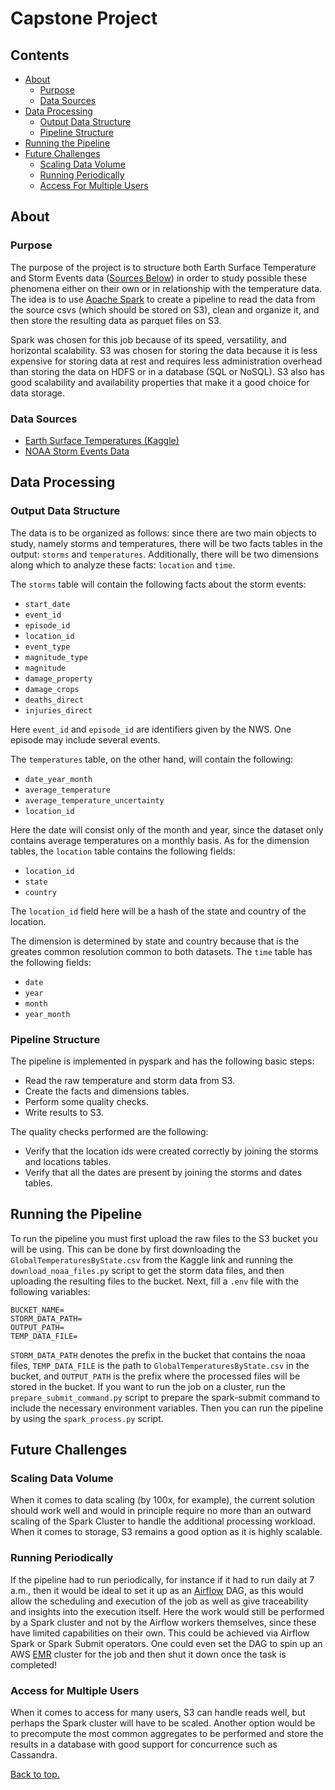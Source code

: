 # Capstone Project

## Contents
* [About](#about)
  * [Purpose](#purpose)
  * [Data Sources](#data-sources)
* [Data Processing](#data-processing)
  * [Output Data Structure](#output-data-structure)
  * [Pipeline Structure](#pipeline-structure)
* [Running the Pipeline](#running-the-pipeline)    
* [Future Challenges](#future-challenges)
  * [Scaling Data Volume](#scaling-data-volume)
  * [Running Periodically](#running-periodically)
  * [Access For Multiple Users](#access-for-multiple-users)

## About

### Purpose
The purpose of the project is to structure both Earth Surface Temperature and Storm Events
data ([Sources Below](#data-sources)) in order to study possible these phenomena either on 
their own or in relationship with the temperature data. The idea is to use
[Apache Spark](https://spark.apache.org/) to create a pipeline to read the data from the
source csvs (which should be stored on S3), clean and organize it, and  then store the 
resulting data as parquet files on S3.

Spark was chosen for this job because of its speed, versatility, and horizontal scalability.
S3 was chosen for storing the data because it is less expensive for storing data at rest and
requires less administration overhead than storing the data on HDFS or in a database (SQL or
NoSQL). S3 also has good scalability and availability properties that make it a good choice
for data storage.

### Data Sources

- [Earth Surface Temperatures (Kaggle)](https://www.kaggle.com/berkeleyearth/climate-change-earth-surface-temperature-data)
- [NOAA Storm Events Data](https://www.ncdc.noaa.gov/stormevents/ftp.jsp)

## Data Processing

### Output Data Structure
The data is to be organized as follows: since there are two main objects to study, namely storms
and temperatures, there will be two facts tables in the output: `storms` and `temperatures`. Additionally,
there will be two dimensions along which to analyze these facts: `location` and `time`.

The `storms` table will contain the following facts about the storm events:
- `start_date`
- `event_id`
- `episode_id`
- `location_id` 
- `event_type`
- `magnitude_type`
- `magnitude`
- `damage_property`
- `damage_crops`
- `deaths_direct`
- `injuries_direct`

Here `event_id` and `episode_id` are identifiers given by the NWS. One episode may include several
events.

The `temperatures` table, on the other hand, will contain the following:
- `date_year_month`
- `average_temperature`
- `average_temperature_uncertainty`
- `location_id`

Here the date will consist only of the month and year, since the dataset only contains average
temperatures on a monthly basis. As for the dimension tables, the `location` table contains the 
following fields:
- `location_id`
- `state`
- `country`

The `location_id` field here will be a hash of the state and country of the location.

The dimension is determined by state and country because that is the greates common resolution
common to both datasets. The `time` table has the following fields:
- `date`
- `year`
- `month`
- `year_month`

### Pipeline Structure
The pipeline is implemented in pyspark and has the following basic steps:
- Read the raw temperature and storm data from S3.
- Create the facts and dimensions tables.
- Perform some quality checks.
- Write results to S3.

The quality checks performed are the following:
- Verify that the location ids were created correctly by joining the storms and locations tables.
- Verify that all the dates are present by joining the storms and dates tables.

## Running the Pipeline
To run the pipeline you must first upload the raw files to the S3 bucket you will be using. This
can be done by first downloading the `GlobalTemperaturesByState.csv` from the Kaggle link and running
the `download_noaa_files.py` script to get the storm data files, and then uploading the resulting files
to the bucket. Next, fill a `.env` file with the following variables:
```dotenv
BUCKET_NAME=
STORM_DATA_PATH=
OUTPUT_PATH=
TEMP_DATA_FILE=
```
`STORM_DATA_PATH` denotes the prefix in the bucket that contains the noaa files, `TEMP_DATA_FILE` is the path
to `GlobalTemperaturesByState.csv` in the bucket, and `OUTPUT_PATH` is the prefix where the processed files
will be stored in the bucket. If you want to run the job on a cluster, run the `prepare_submit_command.py` script
to prepare the spark-submit command to include the necessary environment variables. Then you can run the pipeline
by using the `spark_process.py` script.

## Future Challenges

### Scaling Data Volume
When it comes to data scaling (by 100x, for example), the current solution should work well and 
would in principle require no more than an outward scaling of the Spark Cluster to handle the 
additional processing workload. When it comes to storage, S3 remains a good option as it is highly 
scalable.

### Running Periodically
If the pipeline had to run periodically, for instance if it had to run daily at 7 a.m., then it would
be ideal to set it up as an [Airflow](https://airflow.apache.org/) DAG, as this would allow the 
scheduling and execution of the job as well as give traceability and insights into the execution
itself. Here the work would still be performed by a Spark cluster and not by the Airflow workers 
themselves, since these have limited capabilities on their own. This could be achieved via Airflow
Spark or Spark Submit operators. One could even set the DAG to spin up an AWS 
[EMR](https://aws.amazon.com/emr/) cluster for the job and then shut it down once the task is completed!

### Access for Multiple Users
When it comes to access for many users, S3 can handle reads well, but perhaps the Spark cluster will have
to be scaled. Another option would be to precompute the most common aggregates to be performed and store
the results in a database with good support for concurrence such as Cassandra.

[Back to top.](#capstone-project)
